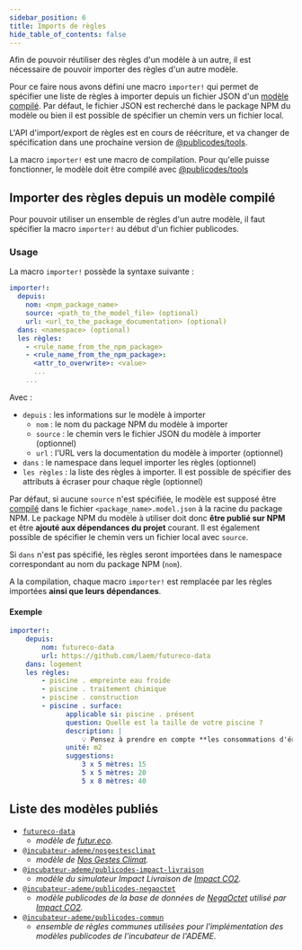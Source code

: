 ```yaml
---
sidebar_position: 6
title: Imports de règles
hide_table_of_contents: false
---
```


Afin de pouvoir réutiliser des règles d'un modèle à un autre, il est nécessaire
de pouvoir importer des règles d'un autre modèle.

Pour ce faire nous avons défini une macro `importer!` qui permet de spécifier
une liste de règles à importer depuis un fichier JSON d'un [modèle
compilé](./compilation). Par défaut, le fichier JSON est recherché dans le
package NPM du modèle ou bien il est possible de spécifier un chemin vers un
fichier local.

<Callout type="warning" title="Fonctionnalité en cours de développement">

L'API d'import/export de règles est en cours de réécriture, et va changer de spécification dans une prochaine version de [@publicodes/tools](/docs/api/tools).

</Callout>

<Callout type="caution">

La macro `importer!` est une macro de compilation. Pour qu'elle puisse fonctionner, le modèle doit être compilé avec [@publicodes/tools](./compilation)

</Callout>

## Importer des règles depuis un modèle compilé

Pour pouvoir utiliser un ensemble de règles d'un autre modèle, il faut spécifier
la macro `importer!` au début d'un fichier publicodes.

### Usage

La macro `importer!` possède la syntaxe suivante :

```yaml
importer!:
  depuis:
  	nom: <npm_package_name>
	source: <path_to_the_model_file> (optional)
	url: <url_to_the_package_documentation> (optional)
  dans: <namespace> (optional)
  les règles:
    - <rule_name_from_the_npm_package>
    - <rule_name_from_the_npm_package>:
      <attr_to_overwrite>: <value>
      ...
    ...
```

Avec :

- `depuis` : les informations sur le modèle à importer
    - `nom` : le nom du package NPM du modèle à importer
    - `source` : le chemin vers le fichier JSON du modèle à importer (optionnel)
    - `url` : l'URL vers la documentation du modèle à importer (optionnel)
- `dans` : le namespace dans lequel importer les règles (optionnel)
- `les règles` : la liste des règles à importer. Il est possible de spécifier
  des attributs à écraser pour chaque règle (optionnel)

Par défaut, si aucune `source` n'est spécifiée, le modèle est supposé être
[compilé](./compilation) dans le fichier `<package_name>.model.json` à la racine
du package NPM. Le package NPM du modèle à utiliser doit donc **être publié sur
NPM** et être **ajouté aux dépendances du projet** courant.
Il est également possible de spécifier le chemin vers un fichier local avec
`source`.

Si `dans` n'est pas spécifié, les règles seront importées dans le namespace
correspondant au nom du package NPM (`nom`).

<Callout type="info" title="Fonctionnement">

A la compilation, chaque macro `importer!` est remplacée par les règles
importées **ainsi que leurs dépendances**.

</Callout>

#### Exemple

```yaml title="nosgestesclimat/data/logement/piscine.publicodes"
importer!:
    depuis:
        nom: futureco-data
        url: https://github.com/laem/futureco-data
    dans: logement
    les règles:
        - piscine . empreinte eau froide
        - piscine . traitement chimique
        - piscine . construction
        - piscine . surface:
              applicable si: piscine . présent
              question: Quelle est la taille de votre piscine ?
              description: |
                  💡 Pensez à prendre en compte **les consommations d'énergie de la piscine dans celles de votre logement**. Votre facture devrait d'ailleurs être fortement impactée si votre piscine est chauffée !
              unité: m2
              suggestions:
                  3 x 5 mètres: 15
                  5 x 5 mètres: 20
                  5 x 8 mètres: 40
```

## Liste des modèles publiés

- [`futureco-data`](https://github.com/laem/futureco-data)
    - _modèle de [futur.eco](https://futur.eco)._
- [`@incubateur-ademe/nosgestesclimat`](https://github.com/incubateur-ademe/nosgestesclimat)
    - _modèle de [Nos Gestes Climat](https://nosgestesclimat.fr)._
- [`@incubateur-ademe/publicodes-impact-livraison`](https://github.com/incubateur-ademe/publicodes-impact-livraison)
    - _modèle du simulateur Impact Livraison de [Impact
      CO2](https://impactco2.fr)._
- [`@incubateur-ademe/publicodes-negaoctet`](https://github.com/incubateur-ademe/publicodes-negaoctet)
    - _modèle publicodes de la base de données de
      [NegaOctet](https://negaoctet.org/en/home/#Donnees) utilisé par [Impact
      CO2](https://impactco2.fr)._
- [`@incubateur-ademe/publicodes-commun`](https://github.com/incubateur-ademe/publicodes-commun)
    - _ensemble de règles communes utilisées pour l'implémentation des modèles
      publicodes de l'incubateur de l'ADEME._
